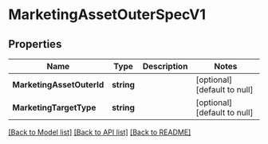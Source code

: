 # MarketingAssetOuterSpecV1

## Properties
Name | Type | Description | Notes
------------ | ------------- | ------------- | -------------
**MarketingAssetOuterId** | **string** |  | [optional] [default to null]
**MarketingTargetType** | **string** |  | [optional] [default to null]

[[Back to Model list]](../README.md#documentation-for-models) [[Back to API list]](../README.md#documentation-for-api-endpoints) [[Back to README]](../README.md)



